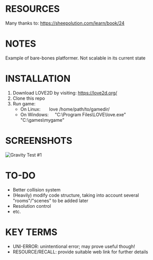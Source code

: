 # RESOURCES
Many thanks to:  https://sheepolution.com/learn/book/24

# NOTES
Example of bare-bones platformer. Not scalable in its current state

# INSTALLATION
1. Download LOVE2D by visiting: https://love2d.org/
2. Clone this repo
3. Run game:
    + On Linux: &nbsp; &nbsp; &nbsp; love /home/path/to/gamedir/
    + On Windows: &nbsp; &nbsp; "C:\Program Files\LOVE\love.exe" "C:\games\mygame"

# SCREENSHOTS
![Gravity Test #1](Screenshots/GravityTest-1_082421.gif)

# TO-DO
+ Better collision system
+ (Heavily) modify code structure, taking into account several "rooms"/"scenes" to be added later
+ Resolution control
+ etc.

# KEY TERMS
+ UNI-ERROR: unintentional error; may prove useful though!
+ RESOURCE/RECALL: provide suitable web link for further details
